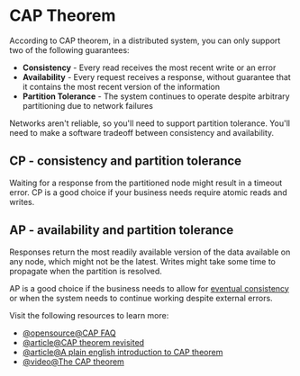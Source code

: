 # CAP Theorem

According to CAP theorem, in a distributed system, you can only support two of the following guarantees:

*   **Consistency** - Every read receives the most recent write or an error
*   **Availability** - Every request receives a response, without guarantee that it contains the most recent version of the information
*   **Partition Tolerance** - The system continues to operate despite arbitrary partitioning due to network failures

Networks aren't reliable, so you'll need to support partition tolerance. You'll need to make a software tradeoff between consistency and availability.

CP - consistency and partition tolerance
----------------------------------------

Waiting for a response from the partitioned node might result in a timeout error. CP is a good choice if your business needs require atomic reads and writes.

AP - availability and partition tolerance
-----------------------------------------

Responses return the most readily available version of the data available on any node, which might not be the latest. Writes might take some time to propagate when the partition is resolved.

AP is a good choice if the business needs to allow for [eventual consistency](https://github.com/donnemartin/system-design-primer#eventual-consistency) or when the system needs to continue working despite external errors.

Visit the following resources to learn more:

- [@opensource@CAP FAQ](https://github.com/henryr/cap-faq)
- [@article@CAP theorem revisited](http://robertgreiner.com/2014/08/cap-theorem-revisited/)
- [@article@A plain english introduction to CAP theorem](http://ksat.me/a-plain-english-introduction-to-cap-theorem)
- [@video@The CAP theorem](https://www.youtube.com/watch?v=k-Yaq8AHlFA)